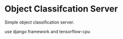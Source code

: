 # Object Classifcation Server 
Simple object classification server.  

use django framework and tensorflow-cpu
